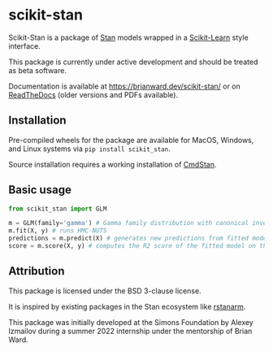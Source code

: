 # scikit-stan

Scikit-Stan is a package of [Stan](https://mc-stan.org/) models wrapped in a
[Scikit-Learn](https://scikit-learn.org/stable/) style interface.

This package is currently under active development and should be treated as beta software.

Documentation is available at https://brianward.dev/scikit-stan/ or on [ReadTheDocs](https://scikit-stan.readthedocs.io/)
(older versions and PDFs available).

## Installation

Pre-compiled wheels for the package are available for MacOS, Windows, and Linux systems via `pip install scikit_stan`.

Source installation requires a working installation of [CmdStan](https://mc-stan.org/docs/cmdstan-guide/index.html).

## Basic usage

```python
from scikit_stan import GLM

m = GLM(family='gamma') # Gamma family distribution with canonical inverse link
m.fit(X, y) # runs HMC-NUTS
predictions = m.predict(X) # generates new predictions from fitted model
score = m.score(X, y) # computes the R2 score of the fitted model on the data X and observations y
```

## Attribution

This package is licensed under the BSD 3-clause license.

It is inspired by existing packages in the Stan ecosystem like
[rstanarm](https://github.com/stan-dev/rstanarm).

This package was initially developed at the Simons Foundation by Alexey Izmailov during
a summer 2022 internship under the mentorship of Brian Ward.
